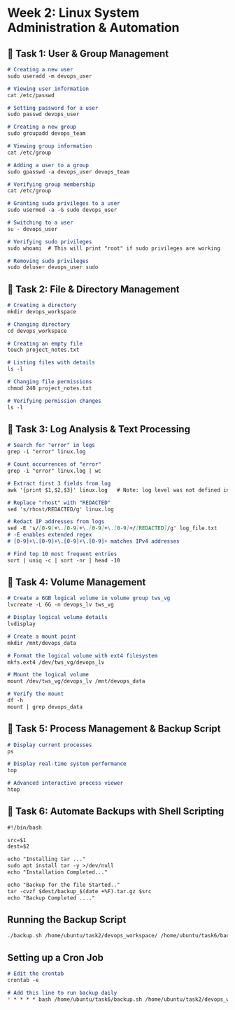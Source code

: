 # Week 2: Linux System Administration & Automation





## 📌 Task 1: User & Group Management

```markdown
# Creating a new user
sudo useradd -m devops_user

# Viewing user information
cat /etc/passwd

# Setting password for a user
sudo passwd devops_user

# Creating a new group
sudo groupadd devops_team

# Viewing group information
cat /etc/group

# Adding a user to a group
sudo gpasswd -a devops_user devops_team

# Verifying group membership
cat /etc/group

# Granting sudo privileges to a user
sudo usermod -a -G sudo devops_user

# Switching to a user
su - devops_user

# Verifying sudo privileges
sudo whoami  # This will print "root" if sudo privileges are working

# Removing sudo privileges
sudo deluser devops_user sudo
```


## 📌 Task 2: File & Directory Management

```markdown
# Creating a directory
mkdir devops_workspace

# Changing directory
cd devops_workspace

# Creating an empty file
touch project_notes.txt

# Listing files with details
ls -l

# Changing file permissions
chmod 240 project_notes.txt

# Verifying permission changes
ls -l
```


## 📌 Task 3: Log Analysis & Text Processing

```markdown
# Search for "error" in logs
grep -i "error" linux.log 

# Count occurrences of "error"
grep -i "error" linux.log | wc 

# Extract first 3 fields from log
awk '{print $1,$2,$3}' linux.log   # Note: log level was not defined in the log file

# Replace "rhost" with "REDACTED"
sed 's/rhost/REDACTED/g' linux.log

# Redact IP addresses from logs
sed -E 's/[0-9]+\.[0-9]+\.[0-9]+\.[0-9]+/[REDACTED]/g' log_file.txt
# -E enables extended regex
# [0-9]+\.[0-9]+\.[0-9]+\.[0-9]+ matches IPv4 addresses

# Find top 10 most frequent entries
sort | uniq -c | sort -nr | head -10
```


## 📌 Task 4: Volume Management

```markdown
# Create a 6GB logical volume in volume group tws_vg
lvcreate -L 6G -n devops_lv tws_vg

# Display logical volume details
lvdisplay

# Create a mount point
mkdir /mnt/devops_data

# Format the logical volume with ext4 filesystem
mkfs.ext4 /dev/tws_vg/devops_lv

# Mount the logical volume
mount /dev/tws_vg/devops_lv /mnt/devops_data

# Verify the mount
df -h
mount | grep devops_data
```


## 📌 Task 5: Process Management & Backup Script

```markdown
# Display current processes
ps

# Display real-time system performance
top

# Advanced interactive process viewer
htop
```


## 📌 Task 6: Automate Backups with Shell Scripting

```markdown
#!/bin/bash

src=$1
dest=$2

echo "Installing tar ..."
sudo apt install tar -y >/dev/null
echo "Installation Completed..."

echo "Backup for the file Started.."
tar -cvzf $dest/backup_$(date +%F).tar.gz $src
echo "Backup Completed ...."
```

##  Running the Backup Script

```markdown
./backup.sh /home/ubuntu/task2/devops_workspace/ /home/ubuntu/task6/backups
```
##  Setting up a Cron Job

```markdown
# Edit the crontab
crontab -e

# Add this line to run backup daily
* * * * * bash /home/ubuntu/task6/backup.sh /home/ubuntu/task2/devops_workspace/ /home/ubuntu/task6/backups
```

